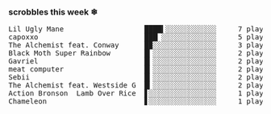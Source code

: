 <h3>scrobbles this week ❄</h3><pre>Lil Ugly Mane                   ████▍░░░░░░░░░░░░     7 plays
capoxxo                         ███▏░░░░░░░░░░░░░     5 plays
The Alchemist feat. Conway      █▉░░░░░░░░░░░░░░░     3 plays
Black Moth Super Rainbow        █▎░░░░░░░░░░░░░░░     2 plays
Gavriel                         █▎░░░░░░░░░░░░░░░     2 plays
meat computer                   █▎░░░░░░░░░░░░░░░     2 plays
Sebii                           █▎░░░░░░░░░░░░░░░     2 plays
The Alchemist feat. Westside G  █▎░░░░░░░░░░░░░░░     2 plays
Action Bronson  Lamb Over Rice  ▋░░░░░░░░░░░░░░░░     1 plays
Chameleon                       ▋░░░░░░░░░░░░░░░░     1 plays</pre>